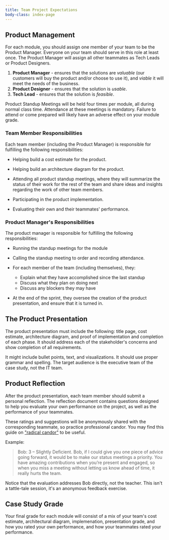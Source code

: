 ```yaml
---
title: Team Project Expectations
body-class: index-page
---
```


## Product Management

For each module, you should assign one member of your team to be the Product Manager. Everyone on your team should serve in this role at least once. The Product Manager will assign all other teammates as Tech Leads or Product Designers.

1.  **Product Manager** - ensures that the solutions are *valuable* (our customers will buy the product and/or choose to use it), and *viable* it will meet the needs of the business.
2.  **Product Designer** - ensures that the solution is *usable*.
3.  **Tech Lead** - ensures that the solution is *feasible*.

Product Standup Meetings will be held four times per module, all during normal class time. Attendance at these meetings is mandatory. Failure to attend or come prepared will likely have an adverse effect on your module grade.

### Team Member Responsibilities

Each team member (including the Product Manager) is responsible for fulfilling the following responsibilities:

* Helping build a cost estimate for the product.

* Helping build an architecture diagram for the product.

* Attending all product standup meetings, where they will summarize the status of their work for the rest of the team and share ideas and insights regarding the work of other team members.

* Participating in the product implementation.

* Evaluating their own and their teammates' performance.

### Product Manager's Responsibilities

The product manager is responsible for fulfilling the following responsibilities:

+ Running the standup meetings for the module

+ Calling the standup meeting to order and recording attendance.

+ For each member of the team (including themselves), they:
	+ Explain what they have accomplished since the last standup
	+ Discuss what they plan on doing next
	+ Discuss any blockers they may have

+ At the end of the sprint, they oversee the creation of the product presentation, and ensure that it is turned in.


## The Product Presentation

The product presentation must include the following: title page, cost estimate, architecture diagram, and proof of implementation and completion of each phase. It should address each of the stakeholder's concerns and show completion of all requirements.

It might include bullet points, text, and visualizations. It should use proper grammar and spelling. The target audience is the executive team of the case study, not the IT team.

## Product Reflection

After the product presentation, each team member should submit a personal reflection. The reflection document contains questions designed to help you evaluate your own performance on the project, as well as the performance of your teammates.

These ratings and suggestions will be anonymously shared with the corresponding teammate, so practice professional candor. You may find this guide on ["radical candor"](https://firstround.com/review/radical-candor-the-surprising-secret-to-being-a-good-boss/) to be useful.

Example:

> Bob: 3 – Slightly Deficient. Bob, if I could give you one piece of advice going forward, it would be to make our status meetings a priority. You have amazing contributions when you’re present and engaged, so when you miss a meeting without letting us know ahead of time, it really hurts the team.

Notice that the evaluation addresses Bob directly, not the teacher. This isn't a tattle-tale session, it's an anonymous feedback exercise.

## Case Study Grade

Your final grade for each module will consist of a mix of your team's cost estimate, architectural diagram, implemenation, presentation grade, and how you rated your own performance, and how your teammates rated your performance.